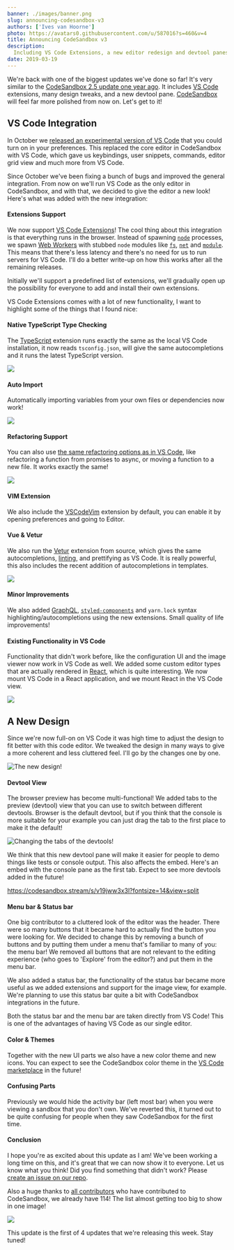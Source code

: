 ```yaml
---
banner: ./images/banner.png
slug: announcing-codesandbox-v3
authors: ['Ives van Hoorne']
photo: https://avatars0.githubusercontent.com/u/587016?s=460&v=4
title: Announcing CodeSandbox v3
description:
  Including VS Code Extensions, a new editor redesign and devtool panes!
date: 2019-03-19
---
```


We're back with one of the biggest updates we've done so far! It's very similar
to the [CodeSandbox 2.5 update one year ago](/post/announcing-codesandbox-2-5).
It includes [VS Code](https://github.com/Microsoft/vscode) extensions, many
design tweaks, and a new devtool pane. [CodeSandbox](https://codesandbox.stream)
will feel far more polished from now on. Let's get to it!

## VS Code Integration

In October we
[released an experimental version of VS Code](https://twitter.com/CompuIves/status/1052594462768148480)
that you could turn on in your preferences. This replaced the core editor in
CodeSandbox with VS Code, which gave us keybindings, user snippets, commands,
editor grid view and much more from VS Code.

Since October we've been fixing a bunch of bugs and improved the general
integration. From now on we'll run VS Code as the only editor in CodeSandbox,
and with that, we decided to give the editor a new look! Here's what was added
with the new integration:

#### Extensions Support

We now support
[VS Code Extensions](https://code.visualstudio.com/docs/editor/extension-gallery)!
The cool thing about this integration is that everything runs in the browser.
Instead of spawning [`node`](https://github.com/nodejs/node) processes, we spawn
[Web Workers](https://developer.mozilla.org/en-US/docs/Web/API/Web_Workers_API)
with stubbed `node` modules like
[`fs`](https://nodejs.org/api/fs.html#fs_file_system),
[`net`](https://nodejs.org/api/net.html#net_net) and
[`module`](https://nodejs.org/api/modules.html#modules_modules). This means that
there's less latency and there's no need for us to run servers for VS Code. I'll
do a better write-up on how this works after all the remaining releases.

Initially we'll support a predefined list of extensions, we'll gradually open up
the possibility for everyone to add and install their own extensions.

VS Code Extensions comes with a lot of new functionality, I want to highlight
some of the things that I found nice:

#### Native TypeScript Type Checking

The [TypeScript](https://github.com/Microsoft/TypeScript) extension runs exactly
the same as the local VS Code installation, it now reads `tsconfig.json`, will
give the same autocompletions and it runs the latest TypeScript version.

![](./images/0.gif)

#### Auto Import

Automatically importing variables from your own files or dependencies now work!

![](./images/1.gif)

#### Refactoring Support

You can also use
[the same refactoring options as in VS Code](https://code.visualstudio.com/docs/editor/refactoring),
like refactoring a function from promises to async, or moving a function to a
new file. It works exactly the same!

![](./images/2.gif)

#### VIM Extension

We also include the [VSCodeVim](https://github.com/VSCodeVim/Vim) extension by
default, you can enable it by opening preferences and going to Editor.

#### Vue & Vetur

We also run the [Vetur](https://github.com/vuejs/vetur) extension from source,
which gives the same autocompletions,
[linting](<https://en.wikipedia.org/wiki/Lint_(software)>), and prettifying as
VS Code. It is really powerful, this also includes the recent addition of
autocompletions in templates.

![](./images/3.gif)

#### Minor Improvements

We also added [GraphQL](https://graphql.org),
[`styled-components`](https://github.com/styled-components/styled-components)
and `yarn.lock` syntax highlighting/autocompletions using the new extensions.
Small quality of life improvements!

#### Existing Functionality in VS Code

Functionality that didn't work before, like the configuration UI and the image
viewer now work in VS Code as well. We added some custom editor types that are
actually rendered in [React](https://github.com/facebook/react), which is quite
interesting. We now mount VS Code in a React application, and we mount React in
the VS Code view.

![](./images/4.png)

## A New Design

Since we're now full-on on VS Code it was high time to adjust the design to fit
better with this code editor. We tweaked the design in many ways to give a more
coherent and less cluttered feel. I'll go by the changes one by one.

![The new design!](./images/5.png)

#### Devtool View

The browser preview has become multi-functional! We added tabs to the preview
(devtool) view that you can use to switch between different devtools. Browser is
the default devtool, but if you think that the console is more suitable for your
example you can just drag the tab to the first place to make it the default!

![Changing the tabs of the devtools!](./images/6.gif)

We think that this new devtool pane will make it easier for people to demo
things like tests or console output. This also affects the embed. Here's an
embed with the console pane as the first tab. Expect to see more devtools added
in the future!

https://codesandbox.stream/s/v19jww3x3l?fontsize=14&view=split

#### Menu bar & Status bar

One big contributor to a cluttered look of the editor was the header. There were
so many buttons that it became hard to actually find the button you were looking
for. We decided to change this by removing a bunch of buttons and by putting
them under a menu that's familiar to many of you: the menu bar! We removed all
buttons that are not relevant to the editing experience (who goes to 'Explore'
from the editor?) and put them in the menu bar.

We also added a status bar, the functionality of the status bar became more
useful as we added extensions and support for the image view, for example. We're
planning to use this status bar quite a bit with CodeSandbox integrations in the
future.

Both the status bar and the menu bar are taken directly from VS Code! This is
one of the advantages of having VS Code as our single editor.

#### Color & Themes

Together with the new UI parts we also have a new color theme and new icons. You
can expect to see the CodeSandbox color theme in the
[VS Code marketplace](https://marketplace.visualstudio.com/vscode) in the
future!

#### Confusing Parts

Previously we would hide the activity bar (left most bar) when you were viewing
a sandbox that you don't own. We've reverted this, it turned out to be quite
confusing for people when they saw CodeSandbox for the first time.

#### Conclusion

I hope you're as excited about this update as I am! We've been working a long
time on this, and it's great that we can now show it to everyone. Let us know
what you think! Did you find something that didn't work? Please
[create an issue on our repo](https://github.com/codesandbox/codesandbox-client/issues/new/choose).

Also a huge thanks to
[all contributors](https://github.com/codesandbox/codesandbox-client/graphs/contributors)
who have contributed to CodeSandbox, we already have 114! The list almost
getting too big to show in one image!

![](./images/7.png)

This update is the first of 4 updates that we're releasing this week. Stay
tuned!
